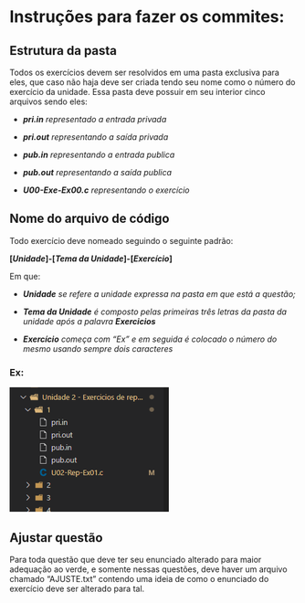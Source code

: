 # Instruções para fazer os commites:



## Estrutura da pasta
Todos os exercícios devem ser resolvidos em uma pasta exclusiva para eles, que caso não haja deve ser criada tendo seu nome como o número do exercício da unidade. Essa pasta deve possuir em seu interior cinco arquivos sendo eles: 

- ***pri.in** representado a entrada privada*

- ***pri.out** representando a saída privada*

- ***pub.in** representando a entrada publica*

- ***pub.out** representando a saída publica*

- ***U00-Exe-Ex00.c** representando o exercício*

 

## Nome do arquivo de código
Todo exercício deve nomeado seguindo o seguinte padrão: 

**[*Unidade*]-[*Tema da Unidade*]-[*Exercício*]**

Em que: 

- ***Unidade** se refere a unidade expressa na pasta em que está a questão;*

- ***Tema da Unidade** é composto pelas primeiras três letras da pasta da unidade após a palavra **Exercicios***

- ***Exercício** começa com “Ex” e em seguida é colocado o número do mesmo usando sempre dois caracteres*

### Ex: 
![Alt text](<Material Auxiliar/Images/image.png>)
 

 
## Ajustar questão

Para toda questão que deve ter seu enunciado alterado para maior adequação ao verde, e somente nessas questões, deve haver um arquivo chamado “AJUSTE.txt” contendo uma ideia de como o enunciado do exercício deve ser alterado para tal. 